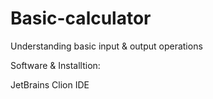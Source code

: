 # Basic-calculator
Understanding basic input &amp; output operations


Software & Installtion: 

JetBrains Clion IDE
